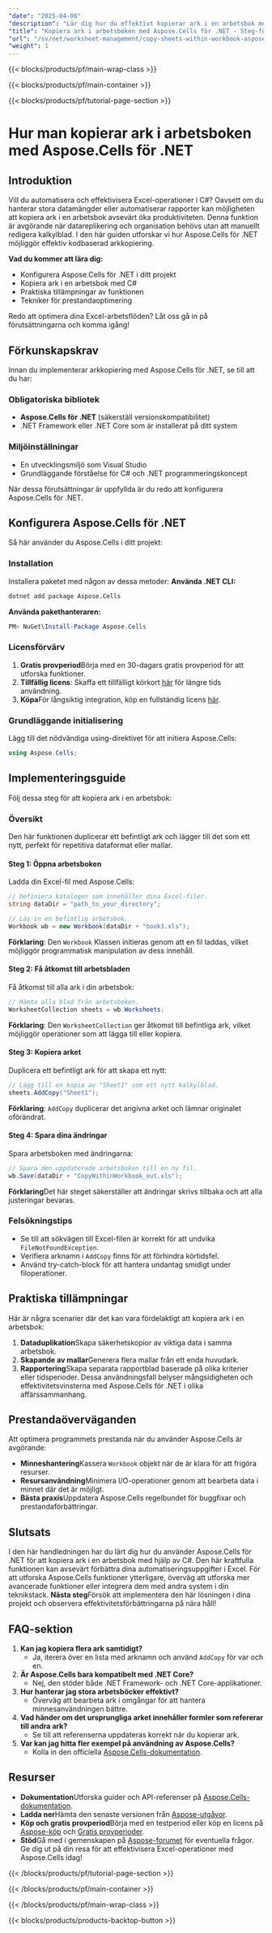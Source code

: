 ```yaml
---
"date": "2025-04-06"
"description": "Lär dig hur du effektivt kopierar ark i en arbetsbok med Aspose.Cells för .NET. Effektivisera din Excel-automation med den här omfattande guiden."
"title": "Kopiera ark i arbetsboken med Aspose.Cells för .NET - Steg-för-steg-guide"
"url": "/sv/net/worksheet-management/copy-sheets-within-workbook-aspose-cells-net/"
"weight": 1
---
```


{{< blocks/products/pf/main-wrap-class >}}

{{< blocks/products/pf/main-container >}}

{{< blocks/products/pf/tutorial-page-section >}}


# Hur man kopierar ark i arbetsboken med Aspose.Cells för .NET
## Introduktion
Vill du automatisera och effektivisera Excel-operationer i C#? Oavsett om du hanterar stora datamängder eller automatiserar rapporter kan möjligheten att kopiera ark i en arbetsbok avsevärt öka produktiviteten. Denna funktion är avgörande när datareplikering och organisation behövs utan att manuellt redigera kalkylblad. I den här guiden utforskar vi hur Aspose.Cells för .NET möjliggör effektiv kodbaserad arkkopiering.

**Vad du kommer att lära dig:**
- Konfigurera Aspose.Cells för .NET i ditt projekt
- Kopiera ark i en arbetsbok med C#
- Praktiska tillämpningar av funktionen
- Tekniker för prestandaoptimering

Redo att optimera dina Excel-arbetsflöden? Låt oss gå in på förutsättningarna och komma igång!
## Förkunskapskrav
Innan du implementerar arkkopiering med Aspose.Cells för .NET, se till att du har:

### Obligatoriska bibliotek
- **Aspose.Cells för .NET** (säkerställ versionskompatibilitet)
- .NET Framework eller .NET Core som är installerat på ditt system

### Miljöinställningar
- En utvecklingsmiljö som Visual Studio
- Grundläggande förståelse för C# och .NET programmeringskoncept

När dessa förutsättningar är uppfyllda är du redo att konfigurera Aspose.Cells för .NET.
## Konfigurera Aspose.Cells för .NET
Så här använder du Aspose.Cells i ditt projekt:
### Installation
Installera paketet med någon av dessa metoder:
**Använda .NET CLI:**
```bash
dotnet add package Aspose.Cells
```
**Använda pakethanteraren:**
```powershell
PM> NuGet\Install-Package Aspose.Cells
```
### Licensförvärv
1. **Gratis provperiod**Börja med en 30-dagars gratis provperiod för att utforska funktioner.
2. **Tillfällig licens**: Skaffa ett tillfälligt körkort [här](https://purchase.aspose.com/temporary-license/) för längre tids användning.
3. **Köpa**För långsiktig integration, köp en fullständig licens [här](https://purchase.aspose.com/buy).
### Grundläggande initialisering
Lägg till det nödvändiga using-direktivet för att initiera Aspose.Cells:
```csharp
using Aspose.Cells;
```
## Implementeringsguide
Följ dessa steg för att kopiera ark i en arbetsbok:
### Översikt
Den här funktionen duplicerar ett befintligt ark och lägger till det som ett nytt, perfekt för repetitiva dataformat eller mallar.
#### Steg 1: Öppna arbetsboken
Ladda din Excel-fil med Aspose.Cells:
```csharp
// Definiera katalogen som innehåller dina Excel-filer.
string dataDir = "path_to_your_directory";

// Läs in en befintlig arbetsbok.
Workbook wb = new Workbook(dataDir + "book1.xls");
```
**Förklaring**: Den `Workbook` Klassen initieras genom att en fil laddas, vilket möjliggör programmatisk manipulation av dess innehåll.
#### Steg 2: Få åtkomst till arbetsbladen
Få åtkomst till alla ark i din arbetsbok:
```csharp
// Hämta alla blad från arbetsboken.
WorksheetCollection sheets = wb.Worksheets;
```
**Förklaring**: Den `WorksheetCollection` ger åtkomst till befintliga ark, vilket möjliggör operationer som att lägga till eller kopiera.
#### Steg 3: Kopiera arket
Duplicera ett befintligt ark för att skapa ett nytt:
```csharp
// Lägg till en kopia av "Sheet1" som ett nytt kalkylblad.
sheets.AddCopy("Sheet1");
```
**Förklaring**: `AddCopy` duplicerar det angivna arket och lämnar originalet oförändrat.
#### Steg 4: Spara dina ändringar
Spara arbetsboken med ändringarna:
```csharp
// Spara den uppdaterade arbetsboken till en ny fil.
wb.Save(dataDir + "CopyWithinWorkbook_out.xls");
```
**Förklaring**Det här steget säkerställer att ändringar skrivs tillbaka och att alla justeringar bevaras.
### Felsökningstips
- Se till att sökvägen till Excel-filen är korrekt för att undvika `FileNotFoundException`.
- Verifiera arknamn i `AddCopy` finns för att förhindra körtidsfel.
- Använd try-catch-block för att hantera undantag smidigt under filoperationer.
## Praktiska tillämpningar
Här är några scenarier där det kan vara fördelaktigt att kopiera ark i en arbetsbok:
1. **Dataduplikation**Skapa säkerhetskopior av viktiga data i samma arbetsbok.
2. **Skapande av mallar**Generera flera mallar från ett enda huvudark.
3. **Rapportering**Skapa separata rapportblad baserade på olika kriterier eller tidsperioder.
Dessa användningsfall belyser mångsidigheten och effektivitetsvinsterna med Aspose.Cells för .NET i olika affärssammanhang.
## Prestandaöverväganden
Att optimera programmets prestanda när du använder Aspose.Cells är avgörande:
- **Minneshantering**Kassera `Workbook` objekt när de är klara för att frigöra resurser.
- **Resursanvändning**Minimera I/O-operationer genom att bearbeta data i minnet där det är möjligt.
- **Bästa praxis**Uppdatera Aspose.Cells regelbundet för buggfixar och prestandaförbättringar.
## Slutsats
I den här handledningen har du lärt dig hur du använder Aspose.Cells för .NET för att kopiera ark i en arbetsbok med hjälp av C#. Den här kraftfulla funktionen kan avsevärt förbättra dina automatiseringsuppgifter i Excel. För att utforska Aspose.Cells funktioner ytterligare, överväg att utforska mer avancerade funktioner eller integrera dem med andra system i din teknikstack.
**Nästa steg**Försök att implementera den här lösningen i dina projekt och observera effektivitetsförbättringarna på nära håll!
## FAQ-sektion
1. **Kan jag kopiera flera ark samtidigt?**
   - Ja, iterera över en lista med arknamn och använd `AddCopy` för var och en.
2. **Är Aspose.Cells bara kompatibelt med .NET Core?**
   - Nej, den stöder både .NET Framework- och .NET Core-applikationer.
3. **Hur hanterar jag stora arbetsböcker effektivt?**
   - Överväg att bearbeta ark i omgångar för att hantera minnesanvändningen bättre.
4. **Vad händer om det ursprungliga arket innehåller formler som refererar till andra ark?**
   - Se till att referenserna uppdateras korrekt när du kopierar ark.
5. **Var kan jag hitta fler exempel på användning av Aspose.Cells?**
   - Kolla in den officiella [Aspose.Cells-dokumentation](https://reference.aspose.com/cells/net/).
## Resurser
- **Dokumentation**Utforska guider och API-referenser på [Aspose.Cells-dokumentation](https://reference.aspose.com/cells/net/).
- **Ladda ner**Hämta den senaste versionen från [Aspose-utgåvor](https://releases.aspose.com/cells/net/).
- **Köp och gratis provperiod**Börja med en testperiod eller köp en licens på [Aspose-köp](https://purchase.aspose.com/buy) och [Gratis provperioder](https://releases.aspose.com/cells/net/).
- **Stöd**Gå med i gemenskapen på [Aspose-forumet](https://forum.aspose.com/c/cells/9) för eventuella frågor.
Ge dig ut på din resa för att effektivisera Excel-operationer med Aspose.Cells idag!

{{< /blocks/products/pf/tutorial-page-section >}}

{{< /blocks/products/pf/main-container >}}

{{< /blocks/products/pf/main-wrap-class >}}

{{< blocks/products/products-backtop-button >}}